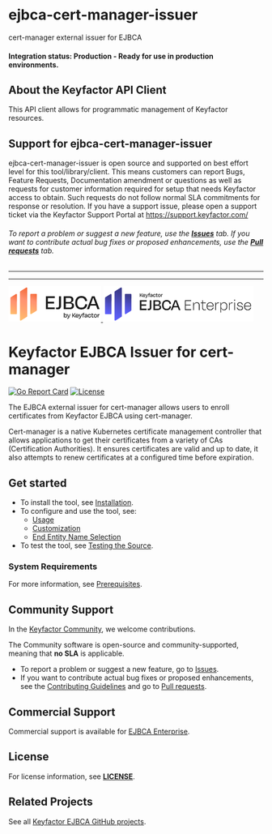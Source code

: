 
# ejbca-cert-manager-issuer

cert-manager external issuer for EJBCA

#### Integration status: Production - Ready for use in production environments.

## About the Keyfactor API Client

This API client allows for programmatic management of Keyfactor resources.

## Support for ejbca-cert-manager-issuer

ejbca-cert-manager-issuer is open source and supported on best effort level for this tool/library/client.  This means customers can report Bugs, Feature Requests, Documentation amendment or questions as well as requests for customer information required for setup that needs Keyfactor access to obtain. Such requests do not follow normal SLA commitments for response or resolution. If you have a support issue, please open a support ticket via the Keyfactor Support Portal at https://support.keyfactor.com/

###### To report a problem or suggest a new feature, use the **[Issues](../../issues)** tab. If you want to contribute actual bug fixes or proposed enhancements, use the **[Pull requests](../../pulls)** tab.

---


---



<!--EJBCA Community logo -->
<a href="https://ejbca.org">
    <img src=".github/images/community-ejbca.png?raw=true)" alt="EJBCA logo" title="EJBCA" height="70" />
</a>
<!--EJBCA Enterprise logo -->
<a href="https://www.keyfactor.com/products/ejbca-enterprise/">
    <img src=".github/images/keyfactor-ejbca-enterprise.png?raw=true)" alt="EJBCA logo" title="EJBCA" height="70" />
</a>

# Keyfactor EJBCA Issuer for cert-manager

[![Go Report Card](https://goreportcard.com/badge/github.com/Keyfactor/ejbca-cert-manager-issuer)](https://goreportcard.com/report/github.com/Keyfactor/ejbca-cert-manager-issuer)
[![License](https://img.shields.io/badge/License-Apache%202.0-blue.svg)](https://img.shields.io/badge/License-Apache%202.0-blue.svg)

The EJBCA external issuer for cert-manager allows users to enroll certificates from Keyfactor EJBCA using cert-manager.

Cert-manager is a native Kubernetes certificate management controller that allows applications to get their certificates from a variety of CAs (Certification Authorities). It ensures certificates are valid and up to date, it also attempts to renew certificates at a configured time before expiration.

## Get started

* To install the tool, see [Installation](docs/install.md).
* To configure and use the tool, see: 
  * [Usage](docs/config_usage.md)
  * [Customization](docs/annotations.md)
  * [End Entity Name Selection](docs/endentitynamecustomization.md)
* To test the tool, see [Testing the Source](docs/testing.md).

### System Requirements

For more information, see [Prerequisites](https://github.com/KarolinHem/ejbca-cert-manager-issuer/blob/main/docs/install.md#prerequisites). 

## Community Support
In the [Keyfactor Community](https://www.keyfactor.com/community/), we welcome contributions. 

The Community software is open-source and community-supported, meaning that **no SLA** is applicable.

* To report a problem or suggest a new feature, go to [Issues](../../issues).
* If you want to contribute actual bug fixes or proposed enhancements, see the [Contributing Guidelines](CONTRIBUTING.md) and go to [Pull requests](../../pulls).

## Commercial Support

Commercial support is available for [EJBCA Enterprise](https://www.keyfactor.com/products/ejbca-enterprise/).

## License
For license information, see **[LICENSE](LICENSE)**. 

## Related Projects
See all [Keyfactor EJBCA GitHub projects](https://github.com/orgs/Keyfactor/repositories?q=ejbca). 


